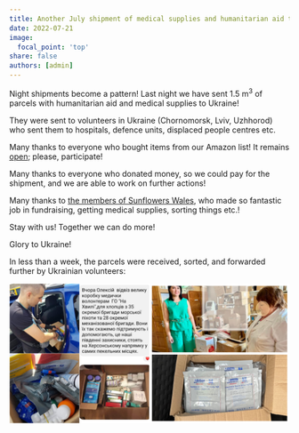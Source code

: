 ```yaml
---
title: Another July shipment of medical supplies and humanitarian aid to Ukraine
date: 2022-07-21
image:
  focal_point: 'top'
share: false
authors: [admin]
---
```


Night shipments become a pattern! Last night we have sent 1.5 m<sup>3</sup> of parcels with humanitarian aid and medical supplies to Ukraine!

<!--more-->


They were sent to volunteers in Ukraine (Chornomorsk, Lviv, Uzhhorod) who sent them to hospitals, defence units, displaced people centres etc.

Many thanks to everyone who bought items from our Amazon list! It remains <a href="https://www.amazon.co.uk/hz/wishlist/ls/3IKD8RINIZODU" target="_blank">open</a>;  please, participate!

Many thanks to everyone who donated money, so we could pay for the shipment, and we are able to work on further actions!

Many thanks to <a href="/about/">the members of Sunflowers Wales</a>, who made so fantastic job in fundraising, getting medical supplies, sorting things etc.!

Stay with us! Together we can do more!

Glory to Ukraine!  

In less than a week, the parcels were received, sorted, and forwarded further by Ukrainian volunteers:
<div style="margin-top: 0;"><img src="JulyReport1.jpg" alt="JulyReport1" width="50%" style="display: inline; margin-top: 0;"/><img src="JulyReport2.jpg" alt="JulyReport2" width="50%" style="display: inline; margin-top: 0;"/></div> 

